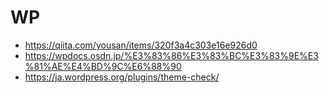 # WP

* https://qiita.com/yousan/items/320f3a4c303e16e926d0
* https://wpdocs.osdn.jp/%E3%83%86%E3%83%BC%E3%83%9E%E3%81%AE%E4%BD%9C%E6%88%90
* https://ja.wordpress.org/plugins/theme-check/



